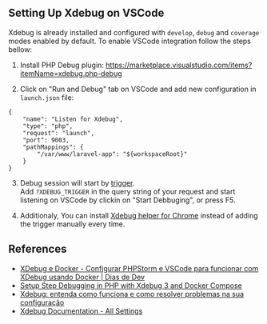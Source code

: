 ## Setting Up Xdebug on VSCode

Xdebug is already installed and configured with `develop`, `debug` and `coverage` modes enabled by default. 
To enable VSCode integration follow the steps bellow:

1. Install PHP Debug plugin: https://marketplace.visualstudio.com/items?itemName=xdebug.php-debug

2. Click on "Run and Debug" tab on VSCode and add new configuration in `launch.json` file:
```
{
    "name": "Listen for Xdebug",
    "type": "php",
    "request": "launch",
    "port": 9003,
    "pathMappings": {
        "/var/www/laravel-app": "${workspaceRoot}"
    }
}
```

3. Debug session will start by [trigger](https://xdebug.org/docs/all_settings#start_with_request).  
Add `?XDEBUG_TRIGGER` in the query string of your request and start listening on VSCode by clickin on "Start Debbuging", or press F5.

4. Additionaly, You can install [Xdebug helper for Chrome](https://chromewebstore.google.com/detail/xdebug-helper/eadndfjplgieldjbigjakmdgkmoaaaoc?hl=pt-BR&utm_source=ext_sidebar) instead of adding the trigger manually every time.

## References

* [XDebug e Docker - Configurar PHPStorm e VSCode para funcionar com XDebug usando Docker | Dias de Dev](https://www.youtube.com/watch?v=kbq3FJOYmQ0)
* [Setup Step Debugging in PHP with Xdebug 3 and Docker Compose](https://matthewsetter.com/setup-step-debugging-php-xdebug3-docker/)
* [Xdebug: entenda como funciona e como resolver problemas na sua configuração](https://www.magenteiro.com/blog/magento-2/desenvolvimento-m2/xdebug-phpstorm-vscode-como-configurar/)
* [Xdebug Documentation - All Settings](https://xdebug.org/docs/all_settings)
